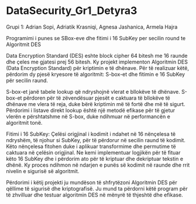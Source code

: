 # DataSecurity_Gr1_Detyra3

Grupi 1: Adrian Sopi, Adriatik Krasniqi, Agnesa Jashanica, Armela Hajra 

Programimi i punes se SBox-eve dhe fitimi i 16 SubKey per secilin round te Algoritmit DES

Data Encryption Standard (DES) eshte block cipher 64 bitesh me 16 raunde dhe çeles me gjatesi prej 56 bitesh.
Ky projekt implementon Algoritmin DES (Data Encryption Standard) për kriptimin e të dhënave. 
Për të realizuar këtë, përdorim dy pjesë kryesore të algoritmit: S-box-et dhe fitimin e 16 SubKey për secilin raund.

S-box-et janë tabele lookup që ndryshojnë vlerat e bllokëve të dhënave. S-box-et përdoren për të zëvendësuar pjesët e caktuara të bllokëve të dhënave me vlera të reja, duke bërë kriptimin më të fortë dhe më të sigurt. 
Përdorimi i listave direkt lookup është një metodë efikase për të gjetur vlerën e përshtatshme në S-box, duke ndihmuar në performancën e algoritmit tonë.

Fitimi i 16 SubKey: Çelësi origjinal i kodimit i ndahet në 16 nënçelesa të ndryshëm, të njohur si SubKey, për të përdorur në secilin raund të kodimit. Këto nënçelesa fitohen duke i aplikuar transformime dhe permutime të caktuara në çelësin origjinal. 
Ne kemi implementuar logjikën për të fituar këto 16 SubKey dhe i përdorim ato për të kriptuar dhe dekriptuar tekstin e dhënë. Ky proces ndihmon në ndarjen e punës së kodimit në raunde dhe rrit nivelin e sigurisë së algoritmit.

Përdorimi i këtij projekti ju mundëson të shfrytëzoni Algoritmin DES për qëllime të sigurisë dhe kriptografisë. Ju mund ta përdorni këtë program për të zhvilluar dhe testuar algoritmin DES në mënyrë të thjeshtë dhe efikase.
